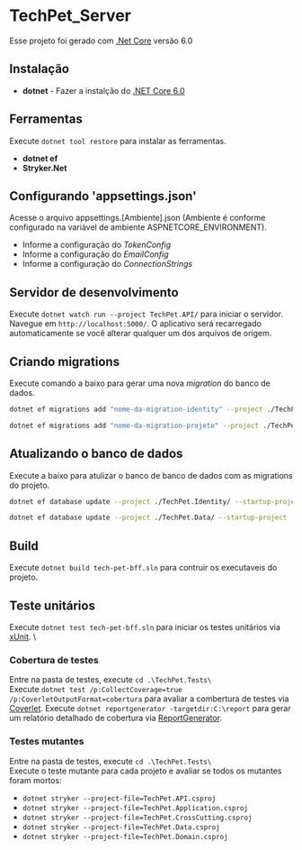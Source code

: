 # TechPet_Server

Esse projeto foi gerado com  [.Net Core](https://dotnet.microsoft.com/download/dotnet-core/6.0) versão 6.0

## Instalação
- **dotnet** - Fazer a instalção do [.NET Core 6.0](https://dotnet.microsoft.com/download/dotnet-core/6.0)

## Ferramentas
Execute `dotnet tool restore` para instalar as ferramentas.
- **dotnet ef**
- **Stryker.Net**

## Configurando 'appsettings.json'
Acesse o arquivo appsettings.[Ambiente].json (Ambiente é conforme configurado na variável de ambiente ASPNETCORE_ENVIRONMENT).
- Informe a configuração do *TokenConfig*
- Informe a configuração do *EmailConfig*
- Informe a configuração do *ConnectionStrings*


## Servidor de desenvolvimento
Execute `dotnet watch run --project TechPet.API/` para iniciar o servidor. Navegue em `http://localhost:5000/`. O aplicativo será recarregado automaticamente se você alterar qualquer um dos arquivos de origem.

## Criando migrations
Execute comando a baixo para gerar uma nova *migration* do banco de dados.
```bash
dotnet ef migrations add "nome-da-migration-identity" --project ./TechPet.Identity/ --startup-project ./TechPet.API/ --context IdentityContext

dotnet ef migrations add "nome-da-migration-projeto" --project ./TechPet.Data/ --startup-project ./TechPet.API/ --context TechPetContext
```

## Atualizando o banco de dados
Execute a baixo para atulizar o banco de banco de dados com as migrations do projeto.
``` bash
dotnet ef database update --project ./TechPet.Identity/ --startup-project ./TechPet.API/ --context IdentityContext

dotnet ef database update --project ./TechPet.Data/ --startup-project ./TechPet.API/ --context TechPetContext
```

## Build
Execute `dotnet build tech-pet-bff.sln` para contruir os executaveis do projeto.

## Teste unitários
Execute `dotnet test tech-pet-bff.sln` para iniciar os testes unitários via [xUnit](https://xunit.net/). \

### Cobertura de testes
Entre na pasta de testes, execute `cd .\TechPet.Tests\` \
Execute `dotnet test /p:CollectCoverage=true /p:CoverletOutputFormat=cobertura` para avaliar a combertura de testes via [Coverlet](https://github.com/coverlet-coverage/coverlet).
Execute `dotnet reportgenerator -targetdir:C:\report` para gerar um relatório detalhado de cobertura via [ReportGenerator](https://github.com/danielpalme/ReportGenerator).

### Testes mutantes
Entre na pasta de testes, execute `cd .\TechPet.Tests\` \
Execute o teste mutante para cada projeto e avaliar se todos os mutantes foram mortos:
- `dotnet stryker --project-file=TechPet.API.csproj`
- `dotnet stryker --project-file=TechPet.Application.csproj`
- `dotnet stryker --project-file=TechPet.CrossCutting.csproj`
- `dotnet stryker --project-file=TechPet.Data.csproj`
- `dotnet stryker --project-file=TechPet.Domain.csproj`
